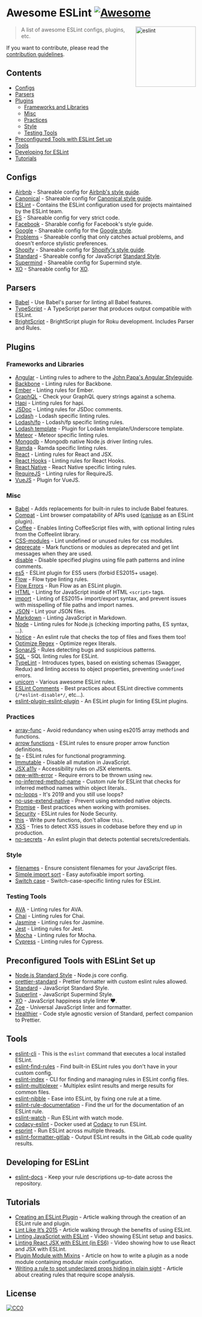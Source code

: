 # Awesome ESLint [![Awesome](https://awesome.re/badge.svg)](https://awesome.re)

[<img src="https://eslint.org/assets/img/logo.svg" width="160" align="right" alt="eslint">](http://eslint.org)

> A list of awesome ESLint configs, plugins, etc.

If you want to contribute, please read the [contribution guidelines](contributing.md).

## Contents

- [Configs](#configs)
- [Parsers](#parsers)
- [Plugins](#plugins)
  - [Frameworks and Libraries](#frameworks-and-libraries)
  - [Misc](#misc)
  - [Practices](#practices)
  - [Style](#style)
  - [Testing Tools](#testing-tools)
- [Preconfigured Tools with ESLint Set up](#preconfigured-tools-with-eslint-set-up)
- [Tools](#tools)
- [Developing for ESLint](#developing-for-eslint)
- [Tutorials](#tutorials)

## Configs

- [Airbnb](https://github.com/airbnb/javascript/tree/master/packages/eslint-config-airbnb) - Shareable config for [Airbnb's style guide](https://github.com/airbnb/javascript).
- [Canonical](https://github.com/gajus/eslint-config-canonical) - Shareable config for [Canonical style guide](https://github.com/gajus/canonical).
- [ESLint](https://github.com/eslint/eslint/tree/master/packages/eslint-config-eslint) - Contains the ESLint configuration used for projects maintained by the ESLint team.
- [ES](https://github.com/thenativeweb/eslint-config-es) - Shareable config for very strict code.
- [Facebook](https://www.npmjs.com/package/eslint-config-fbjs) - Sharable config for Facebook's style guide.
- [Google](https://github.com/google/eslint-config-google) - Shareable config for the [Google style](http://google.github.io/styleguide/javascriptguide.xml).
- [Problems](https://github.com/RyanZim/eslint-config-problems) - Shareable config that only catches actual problems, and doesn't enforce stylistic preferences.
- [Shopify](https://github.com/Shopify/eslint-plugin-shopify) - Shareable config for [Shopify's style guide](https://github.com/Shopify/javascript).
- [Standard](https://github.com/feross/eslint-config-standard) - Shareable config for JavaScript [Standard Style](https://github.com/feross/standard).
- [Supermind](https://github.com/supermind/eslint-config-supermind) - Shareable config for Supermind style.
- [XO](https://github.com/sindresorhus/eslint-config-xo) - Shareable config for [XO](https://github.com/sindresorhus/xo).

## Parsers

- [Babel](https://github.com/babel/babel-eslint) - Use Babel's parser for linting all Babel features.
- [TypeScript](https://github.com/typescript-eslint/typescript-eslint) - A TypeScript parser that produces output compatible with ESLint.
- [BrightScript](https://github.com/RokuRoad/eslint-plugin-roku) - BrightScript plugin for Roku development. Includes Parser and Rules.

## Plugins

### Frameworks and Libraries

- [Angular](https://github.com/Gillespie59/eslint-plugin-angular) - Linting rules to adhere to the [John Papa's Angular Styleguide](https://github.com/johnpapa/angular-styleguide).
- [Backbone](https://github.com/ilyavolodin/eslint-plugin-backbone) - Linting rules for Backbone.
- [Ember](https://github.com/netguru/eslint-plugin-ember) - Linting rules for Ember.
- [GraphQL](https://github.com/apollostack/eslint-plugin-graphql) - Check your GraphQL query strings against a schema.
- [Hapi](https://github.com/continuationlabs/eslint-plugin-hapi) - Linting rules for hapi.
- [JSDoc](https://github.com/gajus/eslint-plugin-jsdoc) - Linting rules for JSDoc comments.
- [Lodash](https://github.com/wix/eslint-plugin-lodash) - Lodash specific linting rules.
- [Lodash/fp](https://github.com/jfmengels/eslint-plugin-lodash-fp) - Lodash/fp specific linting rules.
- [Lodash template](https://github.com/ota-meshi/eslint-plugin-lodash-template) - Plugin for Lodash template/Underscore template.
- [Meteor](https://github.com/dferber90/eslint-plugin-meteor) - Meteor specific linting rules.
- [Mongodb](https://github.com/nfroidure/eslint-plugin-mongodb) - Mongodb native Node.js driver linting rules.
- [Ramda](https://github.com/ramda/eslint-plugin-ramda) - Ramda specific linting rules.
- [React](https://github.com/yannickcr/eslint-plugin-react) - Linting rules for React and JSX.
- [React Hooks](https://github.com/facebook/react/tree/master/packages/eslint-plugin-react-hooks) - Linting rules for React Hooks.
- [React Native](https://github.com/Intellicode/eslint-plugin-react-native) - React Native specific linting rules.
- [RequireJS](https://github.com/cvisco/eslint-plugin-requirejs) - Linting rules for RequireJS.
- [VueJS](https://github.com/vuejs/eslint-plugin-vue) - Plugin for VueJS.

### Misc

- [Babel](https://github.com/babel/eslint-plugin-babel) - Adds replacements for built-in rules to include Babel features.
- [Compat](https://github.com/amilajack/eslint-plugin-compat) - Lint browser compatability of APIs used ([caniuse](http://caniuse.com/#search=fetch) as an ESLint plugin).
- [Coffee](https://github.com/aminland/eslint-plugin-coffee) - Enables linting CoffeeScript files with, with optional linting rules from the Coffeelint library.
- [CSS-modules](https://github.com/atfzl/eslint-plugin-css-modules) - Lint undefined or unused rules for css modules.
- [deprecate](https://github.com/AlexMost/eslint-plugin-deprecate) - Mark functions or modules as deprecated and get lint messages when they are used.
- [disable](https://github.com/mradionov/eslint-plugin-disable) - Disable specified plugins using file path patterns and inline comments.
- [es5](https://github.com/nkt/eslint-plugin-es5) - ESLint plugin for ES5 users (forbid ES2015+ usage).
- [Flow](https://github.com/gajus/eslint-plugin-flowtype) - Flow type linting rules.
- [Flow Errors](https://github.com/amilajack/eslint-plugin-flowtype-errors) - Run Flow as an ESLint plugin.
- [HTML](https://github.com/BenoitZugmeyer/eslint-plugin-html) - Linting for JavaScript inside of HTML `<script>` tags.
- [import](https://github.com/benmosher/eslint-plugin-import) - Linting of ES2015+  import/export syntax, and prevent issues with misspelling of file paths and import names.
- [JSON](https://github.com/azeemba/eslint-plugin-json) - Lint your JSON files.
- [Markdown](https://github.com/eslint/eslint-plugin-markdown) - Linting JavaScript in Markdown.
- [Node](https://github.com/mysticatea/eslint-plugin-node) - Linting rules for Node.js (checking importing paths, ES syntax, ...).
- [Notice](https://github.com/nickdeis/eslint-plugin-notice) - An eslint rule that checks the top of files and fixes them too!
- [Optimize Regex](https://github.com/BrainMaestro/eslint-plugin-optimize-regex) - Optimize regex literals.
- [SonarJS](https://github.com/SonarSource/eslint-plugin-sonarjs) - Rules detecting bugs and suspicious patterns.
- [SQL](https://github.com/gajus/eslint-plugin-sql) - SQL linting rules for ESLint.
- [TypeLint](https://github.com/yarax/typelint) - Introduces types, based on existing schemas (Swagger, Redux) and linting access to object properties, preventing `undefined` errors.
- [unicorn](https://github.com/sindresorhus/eslint-plugin-unicorn) - Various awesome ESLint rules.
- [ESLint Comments](https://github.com/mysticatea/eslint-plugin-eslint-comments) - Best practices about ESLint directive comments (`/*eslint-disable*/`, etc...).
- [eslint-plugin-eslint-plugin](https://github.com/not-an-aardvark/eslint-plugin-eslint-plugin) - An ESLint plugin for linting ESLint plugins.

### Practices

- [array-func](https://github.com/freaktechnik/eslint-plugin-array-func) - Avoid redundancy when using es2015 array methods and functions.
- [arrow functions](https://github.com/getify/eslint-plugin-proper-arrows) - ESLint rules to ensure proper arrow function definitions.
- [fp](https://github.com/jfmengels/eslint-plugin-fp) - ESLint rules for functional programming.
- [Immutable](https://github.com/jhusain/eslint-plugin-immutable) - Disable all mutation in JavaScript.
- [JSX a11y](https://github.com/evcohen/eslint-plugin-jsx-a11y) - Accessibility rules on JSX elements.
- [new-with-error](https://github.com/Trott/eslint-plugin-new-with-error) - Require errors to be thrown using `new`.
- [no-inferred-method-name](https://github.com/johnstonbl01/eslint-no-inferred-method-name) - Custom rule for ESLint that checks for inferred method names within object literals..
- [no-loops](https://github.com/buildo/eslint-plugin-no-loops) - It's 2019 and you still use loops?
- [no-use-extend-native](https://github.com/dustinspecker/eslint-plugin-no-use-extend-native) - Prevent using extended native objects.
- [Promise](https://github.com/xjamundx/eslint-plugin-promise) - Best practices when working with promises.
- [Security](https://github.com/nodesecurity/eslint-plugin-security) - ESLint rules for Node Security.
- [this](https://github.com/matijs/eslint-plugin-this) - Write pure functions, don't allow `this`.
- [XSS](https://github.com/Rantanen/eslint-plugin-xss) - Tries to detect XSS issues in codebase before they end up in production.
- [no-secrets](https://github.com/nickdeis/eslint-plugin-no-secrets) - An eslint plugin that detects potential secrets/credentials.

### Style

- [filenames](https://github.com/selaux/eslint-plugin-filenames) - Ensure consistent filenames for your JavaScript files.
- [Simple import sort](https://github.com/lydell/eslint-plugin-simple-import-sort) - Easy autofixable import sorting.
- [Switch case](https://github.com/lukeapage/eslint-plugin-switch-case) - Switch-case-specific linting rules for ESLint.

### Testing Tools
- [AVA](https://github.com/sindresorhus/eslint-plugin-ava) - Linting rules for AVA.
- [Chai](https://github.com/turbo87/eslint-plugin-chai-expect) - Linting rules for Chai.
- [Jasmine](https://github.com/tlvince/eslint-plugin-jasmine) - Linting rules for Jasmine.
- [Jest](https://github.com/jest-community/eslint-plugin-jest) - Linting rules for Jest.
- [Mocha](https://github.com/lo1tuma/eslint-plugin-mocha) - Linting rules for Mocha.
- [Cypress](https://github.com/cypress-io/eslint-plugin-cypress) - Linting rules for Cypress.

## Preconfigured Tools with ESLint Set up

- [Node.js Standard Style](https://github.com/geek/node-style) - Node.js core config.
- [prettier-standard](https://github.com/sheerun/prettier-standard) - Prettier formatter with custom eslint rules allowed.
- [Standard](https://github.com/feross/standard) - JavaScript Standard Style.
- [Superlint](https://github.com/supermind/superlint) - JavaScript Supermind Style.
- [XO](https://github.com/sindresorhus/xo) - JavaScript happiness style linter ❤️.
- [Zoe](https://github.com/jorgegonzalez/zoe) - Universal JavaScript linter and formatter.
- [Healthier](https://github.com/KidkArolis/healthier) - Code style agnostic version of Standard, perfect companion to Prettier.

## Tools

- [eslint-cli](https://github.com/eslint/eslint-cli) - This is the `eslint` command that executes a local installed ESLint.
- [eslint-find-rules](https://github.com/sarbbottam/eslint-find-rules) - Find built-in ESLint rules you don't have in your custom config.
- [eslint-index](https://github.com/wagerfield/eslint-index) - CLI for finding and managing rules in ESLint config files.
- [eslint-multiplexer](https://github.com/pimlie/eslint-multiplexer) - Multiplex eslint results and merge results for common files.
- [eslint-nibble](https://github.com/IanVS/eslint-nibble) - Ease into ESLint, by fixing one rule at a time.
- [eslint-rule-documentation](https://github.com/jfmengels/eslint-rule-documentation) - Find the url for the documentation of an ESLint rule.
- [eslint-watch](https://github.com/rizowski/eslint-watch) - Run ESLint with watch mode.
- [codacy-eslint](https://github.com/codacy/codacy-eslint) - Docker used at [Codacy](https://www.codacy.com) to run ESLint.
- [esprint](https://github.com/pinterest/esprint) - Run ESLint across multiple threads.
- [eslint-formatter-gitlab](https://gitlab.com/remcohaszing/eslint-formatter-gitlab) - Output ESLint results in the GitLab code quality results.

## Developing for ESLint

- [eslint-docs](https://github.com/j-f1/eslint-docs) - Keep your rule descriptions up-to-date across the repository.

## Tutorials

- [Creating an ESLint Plugin](https://medium.com/tumblbug-engineering/creating-an-eslint-plugin-87f1cb42767f) - Article walking through the creation of an ESLint rule and plugin.
- [Lint Like It’s 2015](https://medium.com/@dan_abramov/lint-like-it-s-2015-6987d44c5b48#.5p3yk0b03) - Article walking through the benefits of using ESLint.
- [Linting JavaScript with ESLint](https://egghead.io/lessons/javascript-linting-javascript-with-eslint) - Video showing ESLint setup and basics.
- [Linting React JSX with ESLint (in ES6)](https://egghead.io/lessons/react-linting-react-jsx-with-eslint-in-es6) - Video showing how to use React and JSX with ESLint.
- [Plugin Module with Mixins](https://chrysanthium.com/eslint-integration) - Article on how to write a plugin as a node module containing modular mixin configuration.
- [Writing a rule to spot undeclared props hiding in plain sight](http://blog.cowchimp.com/writing-a-custom-eslint-rule-to-spot-undeclared-props/) - Article about creating rules that require scope analysis.

## License

[![CC0](http://mirrors.creativecommons.org/presskit/buttons/88x31/svg/cc-zero.svg)](https://creativecommons.org/publicdomain/zero/1.0/)
